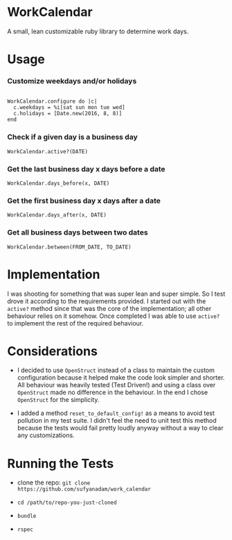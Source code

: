 # WorkCalendar

A small, lean customizable ruby library to determine work days.

# Usage

### Customize weekdays and/or holidays

```

WorkCalendar.configure do |c|
  c.weekdays = %i[sat sun mon tue wed]
  c.holidays = [Date.new(2016, 8, 8)]
end

```

### Check if a given day is a business day

`WorkCalendar.active?(DATE)`

### Get the last business day x days before a date

`WorkCalendar.days_before(x, DATE)`


### Get the first business day x days after a date

`WorkCalendar.days_after(x, DATE)`

### Get all business days between two dates

`WorkCalendar.between(FROM_DATE, TO_DATE)`

# Implementation
I was shooting for something that was super lean and super simple. So I test drove it according to the requirements provided. I started out with the `active?` method since that was the core of the implementation; all other behaviour relies on it somehow. Once completed I was able to use `active?` to implement the rest of the required behaviour.

# Considerations
 - I decided to use `OpenStruct` instead of a class to maintain the custom configuration because it helped make the code look simpler and shorter. All behaviour was heavily tested (Test Driven!) and using a class over `OpenStruct` made no difference in the behaviour. In the end I chose `OpenStruct` for the simplicity.

 - I added a method `reset_to_default_config!` as a means to avoid test pollution in my test suite. I didn't feel the need to unit test this method because the tests would fail pretty loudly anyway without a way to clear any customizations.

# Running the Tests
- clone the repo: `git clone https://github.com/sufyanadam/work_calendar`

- `cd /path/to/repo-you-just-cloned`

- `bundle`

- `rspec`